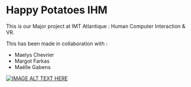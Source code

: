 # Happy Potatoes IHM

This is our Major project at IMT Atlantique : Human Computer Interaction & VR.

This has been made in collaboration with : 
- Maelys Chevrier
- Margot Farkas 
- Maëlle Gabens

[![IMAGE ALT TEXT HERE](https://img.youtube.com/vi/wvlRDzzCuHM/0.jpg)](https://www.youtube.com/watch?v=wvlRDzzCuHM)
